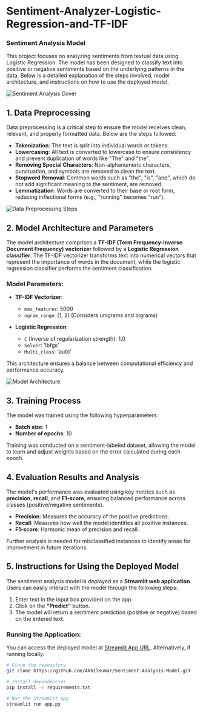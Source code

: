 # Sentiment-Analyzer-Logistic-Regression-and-TF-IDF
### Sentiment Analysis Model

This project focuses on analyzing sentiments from textual data using Logistic Regression. The model has been designed to classify text into positive or negative sentiments based on the underlying patterns in the data. Below is a detailed explanation of the steps involved, model architecture, and instructions on how to use the deployed model.

![Sentiment Analysis Cover](path_to_image) <!-- Add an illustrative image related to sentiment analysis -->

## 1. Data Preprocessing

Data preprocessing is a critical step to ensure the model receives clean, relevant, and properly formatted data. Below are the steps followed:

- **Tokenization**: The text is split into individual words or tokens.
- **Lowercasing**: All text is converted to lowercase to ensure consistency and prevent duplication of words like "The" and "the".
- **Removing Special Characters**: Non-alphanumeric characters, punctuation, and symbols are removed to clean the text.
- **Stopword Removal**: Common words such as "the", "is", "and", which do not add significant meaning to the sentiment, are removed.
- **Lemmatization**: Words are converted to their base or root form, reducing inflectional forms (e.g., "running" becomes "run").

![Data Preprocessing Steps](path_to_image) <!-- Add an image or flowchart showing the preprocessing steps -->

## 2. Model Architecture and Parameters

The model architecture comprises a **TF-IDF (Term Frequency-Inverse Document Frequency) vectorizer** followed by a **Logistic Regression classifier**. The TF-IDF vectorizer transforms text into numerical vectors that represent the importance of words in the document, while the logistic regression classifier performs the sentiment classification.

### Model Parameters:

- **TF-IDF Vectorizer**:
  - `max_features`: 5000
  - `ngram_range`: (1, 2) (Considers unigrams and bigrams)

- **Logistic Regression**:
  - `C` (Inverse of regularization strength): 1.0
  - `Solver`: 'lbfgs'
  - `Multi_class`: 'auto'

This architecture ensures a balance between computational efficiency and performance accuracy.

![Model Architecture](path_to_image) <!-- Add a schematic diagram of the model architecture -->

## 3. Training Process

The model was trained using the following hyperparameters:

- **Batch size**: 1
- **Number of epochs**: 10

Training was conducted on a sentiment-labeled dataset, allowing the model to learn and adjust weights based on the error calculated during each epoch.

## 4. Evaluation Results and Analysis

The model's performance was evaluated using key metrics such as **precision**, **recall**, and **F1-score**, ensuring balanced performance across classes (positive/negative sentiments).

- **Precision**: Measures the accuracy of the positive predictions.
- **Recall**: Measures how well the model identifies all positive instances.
- **F1-score**: Harmonic mean of precision and recall.

Further analysis is needed for misclassified instances to identify areas for improvement in future iterations.



## 5. Instructions for Using the Deployed Model

The sentiment analysis model is deployed as a **Streamlit web application**. Users can easily interact with the model through the following steps:

1. Enter text in the input box provided on the app.
2. Click on the **"Predict"** button.
3. The model will return a sentiment prediction (positive or negative) based on the entered text.

### Running the Application:

You can access the deployed model at [Streamlit App URL](#). Alternatively, if running locally:

```bash
# Clone the repository
git clone https://github.com/AkhilKumar/Sentiment-Analysis-Model.git

# Install dependencies
pip install -r requirements.txt

# Run the Streamlit app
streamlit run app.py
